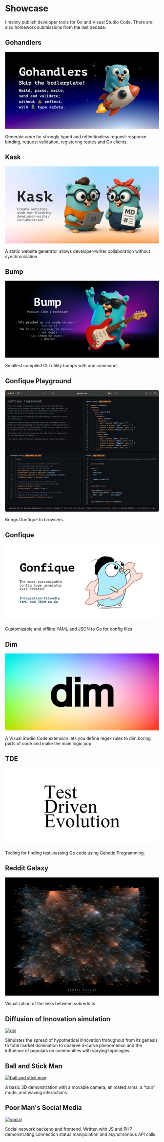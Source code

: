 # Showcase

I mainly publish developer tools for Go and Visual Studio Code. There are also homework submissions from the last decade.

## Gohandlers

[![gohandlers](assets/gohandlers.png)](https://github.com/ufukty/gohandlers)

Generate code for strongly typed and reflectionless request-response binding, request validation, registering routes and Go clients.

## Kask

[![kask](assets/kask.png)](https://github.com/ufukty/kask)

A static website generator allows developer-writer collaboration without synchronization.

## Bump

[![bump](assets/bump.png)](https://github.com/ufukty/bump)

Smallest compiled CLI utility bumps with one command.

## Gonfique Playground

[![gonfique playground](assets/gp.png)](https://github.com/ufukty/gonfique-playground)

Brings Gonfique to browsers.

## Gonfique

[![gonfique](assets/gonfique.png)](https://github.com/ufukty/gonfique)

Customizable and offline YAML and JSON to Go for config files.

## Dim

[![dim](assets/dim.png)](https://github.com/ufukty/dim)

A Visual Studio Code extension lets you define regex rules to dim boring parts of code and make the main logic pop.

## TDE

[![tde](assets/tde.png)](https://github.com/ufukty/tde)

Tooling for finding test-passing Go code using Genetic Programming.

## Reddit Galaxy

[![reddit](assets/reddit-galaxy.jpg)](https://github.com/ufukty/reddit-galaxy)

Visualization of the links between subreddits.

## Diffusion of Innovation simulation

[![doi](assets/doi.gif)](https://github.com/ufukty/diffusion-of-innovation)

Simulates the spread of hypothetical innovation throughout from its genesis to total market domination to observe S-curve phenomenon and the influence of populars on communities with varying topologies.

## Ball and Stick Man

[![ball and stick man](assets/ball-and-stick.gif)](https://github.com/ufukty/ball-and-stick-man)

A basic 3D demonstration with a movable camera, animated arms, a “tour” mode, and waving interactions.

## Poor Man's Social Media

[![social](assets/social.gif)](https://github.com/ufukty/poor-man-s-social-media)

Social network backend and frontend. Written with JS and PHP demonstrating connection status manipulation and asynchronous API calls.
